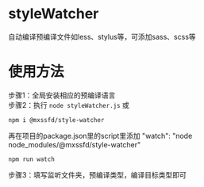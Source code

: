 # styleWatcher
自动编译预编译文件如less、stylus等，可添加sass、scss等
# 使用方法
步骤1：全局安装相应的预编译语言  
步骤2：执行 
```node styleWatcher.js```  或
```
npm i @mxssfd/style-watcher
```
再在项目的package.json里的script里添加
"watch": "node node_modules/@mxssfd/style-watcher"
```
npm run watch
```
步骤3：填写监听文件夹，预编译类型，编译目标类型即可

